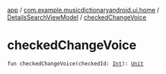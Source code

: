 [app](../../index.md) / [com.example.musicdictionaryandroid.ui.home](../index.md) / [DetailsSearchViewModel](index.md) / [checkedChangeVoice](./checked-change-voice.md)

# checkedChangeVoice

`fun checkedChangeVoice(checkedId: `[`Int`](https://kotlinlang.org/api/latest/jvm/stdlib/kotlin/-int/index.html)`): `[`Unit`](https://kotlinlang.org/api/latest/jvm/stdlib/kotlin/-unit/index.html)